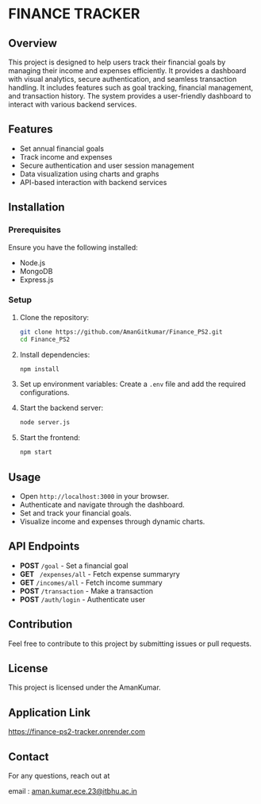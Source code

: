 # FINANCE TRACKER

## Overview

This project is designed to help users track their financial goals by managing their income and expenses efficiently. It provides a dashboard with visual analytics, secure authentication, and seamless transaction handling. It includes features such as goal tracking, financial management, and transaction history. The system provides a user-friendly dashboard to interact with various backend services.

## Features

- Set annual financial goals
- Track income and expenses
- Secure authentication and user session management
- Data visualization using charts and graphs
- API-based interaction with backend services

## Installation

### Prerequisites

Ensure you have the following installed:

- Node.js
- MongoDB
- Express.js

### Setup

1. Clone the repository:

   ```sh
   git clone https://github.com/AmanGitkumar/Finance_PS2.git
   cd Finance_PS2
   ```

2. Install dependencies:

   ```sh
   npm install
   ```

3. Set up environment variables: Create a `.env` file and add the required configurations.

4. Start the backend server:

   ```sh
   node server.js
   ```

5. Start the frontend:

   ```sh
   npm start
   ```

## Usage

- Open `http://localhost:3000` in your browser.
- Authenticate and navigate through the dashboard.
- Set and track your financial goals.
- Visualize income and expenses through dynamic charts.

## API Endpoints

- **POST** `/goal` - Set a financial goal
- **GET** ` /expenses/all` - Fetch expense summaryry
- **GET** `/incomes/all` - Fetch income summary
- **POST** `/transaction` - Make a transaction
- **POST** `/auth/login` - Authenticate user

## Contribution

Feel free to contribute to this project by submitting issues or pull requests.

## License

This project is licensed under the AmanKumar.

## Application Link
https://finance-ps2-tracker.onrender.com

## Contact

For any questions, reach out at 

email : [aman.kumar.ece.23@itbhu.ac.in](mailto\:aman.kumar.ece.23@itbhu.ac.in)

